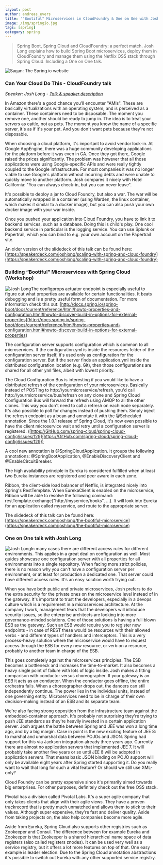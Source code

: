 ```yaml
---
layout: post
author: andreas_evers
title: '"Bootiful" Microservices in CloudFoundry & One on One with Josh Long'
image: /img/springio.jpg
tags: [spring]
category: spring
---
```


>Spring Boot, Spring Cloud and CloudFoundry: a perfect match. Josh Long explains how to build Spring Boot microservices, deploy them in CloudFoundry and manage them using the Netflix OSS stack through Spring Cloud. Including a One on One talk.

<img alt="Sagan: The Spring.io website" src="https://www.ordina.be/~/media/images/ordinabe/blogs/hystrix-sample.png">

### Can Your Cloud Do This - CloudFoundry talk

*Speaker: Josh Long - [Talk & speaker description](http://www.springio.net/can-your-cloud-do-this-getting-started-with-cloud-foundry/)*

In Amazon there's a good chance you'll encounter "AMIs". These are basically virtualizations with an operating system, and is perceived as a container. These containers need to be disposable. The moment you remove one, another should be ready to jump in. The idea is to treat your servers as cattle, not as pets. The moment you know the name of a specific server, it's as if it's your pet. And you don't want pets because they're not disposable. 

When choosing a cloud platform, it's important to avoid vendor lock-in. At Google AppEngine, there was a huge community developing applications for the platform before it was even in GA. Once they got there, Google raised the prices significantly. The problem was however that all those applications were using Google-specific APIs and were really tightly coupled to the Google infrastructure. For most companies it was no longer viable to use Google's platform without incurring debts and were unable to quickly move to another platform. Josh compares it nicely with Hotel California: "You can always check-in, but you can never leave". 

It's possible to deploy a jar to Cloud Foundry, but also a war. The war will be automatically wrapped in a container (using Warden, the linux container, which makes it similar to a docker image), but you can also push your own docker image with your war inside. 

Once you pushed your application into Cloud Foundry, you have to link it to backend services, such as a database. Doing this is child's play. One cool backend service in particular is the logging service. You can use Splunk or Papertrail, which you can bind to e.g. your own account on the Papertrail site. 

An older version of the slidedeck of this talk can be found here: [https://speakerdeck.com/joshlong/scaling-with-spring-and-cloud-foundry](https://speakerdeck.com/joshlong/scaling-with-spring-and-cloud-foundry)

### Building “Bootiful” Microservices with Spring Cloud (Workshop)

<img  class="p-image float-image" alt="Josh Long" src="https://www.ordina.be/~/media/images/ordinabe/blogs/andreas11.jpg?la=nl-nl"/>The configprops actuator endpoint is especially useful to figure out what properties are available for certain functionalities. It beats debugging and is a pretty useful form of documentation. For more information check this out: [http://docs.spring.io/spring-boot/docs/current/reference/html/howto-properties-and-configuration.html#howto-discover-build-in-options-for-external-properties](http://docs.spring.io/spring-boot/docs/current/reference/html/howto-properties-and-configuration.html#howto-discover-build-in-options-for-external-properties)

The configuration server supports configuration which is common to all microservices. If the configuration.yml is inside the resources folder of the configuration server itself, it's used only as configuration for the configuration server. But if the server finds an application.yml inside the distributed configuration location (e.g. Git), then those configurations are shared for all other yml files, albeit with lowest priority.

The Cloud Configuration Bus is interesting if you would like to have a distributed refresh of the configuration of your microservices. Basically instead of POSTing to http://yourmicroservice/refresh, you'd call http://yourmicroservice/bus/refresh on any clone and Spring Cloud Configuration Bus will forward the refresh using AMQP to all the other clones. This way you don't need to call a refresh on each node separately.
It's also possible to poll for changes instead of pushing them. Simply inject the refresh endpoint as a bean and annotate it with the @Scheduled annotation.
Since the 1.0.1 release of Spring Cloud, it's now even possible to have the client microservice wait and retry until a configuration server is registered. ([https://GitHub.com/spring-cloud/spring-cloud-config/issues/129](https://GitHub.com/spring-cloud/spring-cloud-config/issues/129))

A cool new annotation is @SpringCloudApplication. It groups the following annotations: @SpringBootApplication, @EnableDiscoveryClient and @EnableCircuitBreaker.

The high availability principle in Eureka is considered fulfilled when at least two Eureka instances are registered and peer aware in each zone.

Ribbon, the client-side load balancer of Netflix, is integrated nicely into Spring's RestTemplate. When EurekaClient is enabled on the microservice, Ribbon will be able to resolve the following command: restTemplate.exchange("http://myservice/books", ...). It will look into Eureka for an application called myservice, and route to the appropriate server.

The slidedeck of this talk can be found here: [https://speakerdeck.com/joshlong/the-bootiful-microservice](https://speakerdeck.com/joshlong/the-bootiful-microservice)

 
### One on One talk with Josh Long

<img  class="p-image float-image" alt="Josh Long" src="https://www.ordina.be/~/media/images/ordinabe/blogs/andreas11.jpg?la=nl-nl"/>In many cases there are different access rules for different environments. This applies in a great deal on configuration as well. Most guides showcase one configuration server with all properties for all environments into a single repository. When facing more strict policies, there is no reason why you can't have a configuration server per environment, or at least for production a dedicated one. That server could have different access rules. It's an easy solution worth trying out.

When you have both public and private microservices, Josh prefers to do the extra security for the private ones on the microservice level instead of in the gateway. It's important to trust the developers, especially in a devops culture which is a requirement in a microservices architecture.
At the company I work, management fears that the developers will introduce security issues, so the enterprise architects are looking into more governance-minded solutions. One of those solutions is having a full blown ESB as the gateway. Such an ESB would require you to register new endpoints - in case of REST these would be resources with their allowed verbs - and different types of handlers and interceptors. This is a very process-heavy solution where the microservice would have to request access through the ESB for every new resource, or verb on a resource, probably to another team in charge of the ESB.

This goes completely against the microservices principles. The ESB becomes a bottleneck and increases the time-to-market. It also becomes a heavy single point of failure with lots of logic inside. Josh makes a fitting comparison with conductor versus choreographer. If your gateway is an ESB it acts as an conductor. When the conductor goes offline, the entire orchestra fails. When a choreographer drops out, the dancers can still independently continue. The power lies in the individual units, instead of one governing entity. Microservices need to be in charge of their own decision-making instead of an ESB and its separate team.

We're also facing strong opposition from the infrastructure team against the embedded-container approach. It's probably not surprising they're trying to push JEE standards as they're heavily invested in a certain application server. Josh argues the battle between Spring and JEE was won a long time ago, and by a big margin. Case in point is the new exciting feature of JEE 8: to marshal and unmarshal data between POJOs and JSON. Spring had support for this via Jackson integration already three years ago. Currently there are almost no application servers that implemented JEE 7. It will probably take another five years or so until JEE 8 will be adopted in application servers. That means basic JSON binding on POJO support will only be available eight years after Spring started supporting it. Do you really want to wait that long for such a vital feature? Or should we still use XML-only?

Cloud Foundry can be pretty expensive since it's primarily aimed towards big enterprises. For other purposes, definitely check out the free OSS stack.

Pivotal has a division called Pivotal Labs. It's a super agile company that only takes clients that align with their agile views. They have a proven trackrecord that is pretty much unmatched and allows them to stick to their values. Although super expensive, they're fast and deliver quality. Aside from taking projects on, the also help companies become more agile.  

Aside from Eureka, Spring Cloud also supports other registries such as Zookeeper and Consul. The difference between for example Eureka and Zookeeper is that Zookeeper is a shared hierarchical name space of data registers (also called registers znodes). It can be used very well as a service registry, but it offers a lot more features on top of that. One easy example is leader election. Due to the Spring Cloud annotation abstractions it's possible to switch out Eureka with any other supported service registry.
